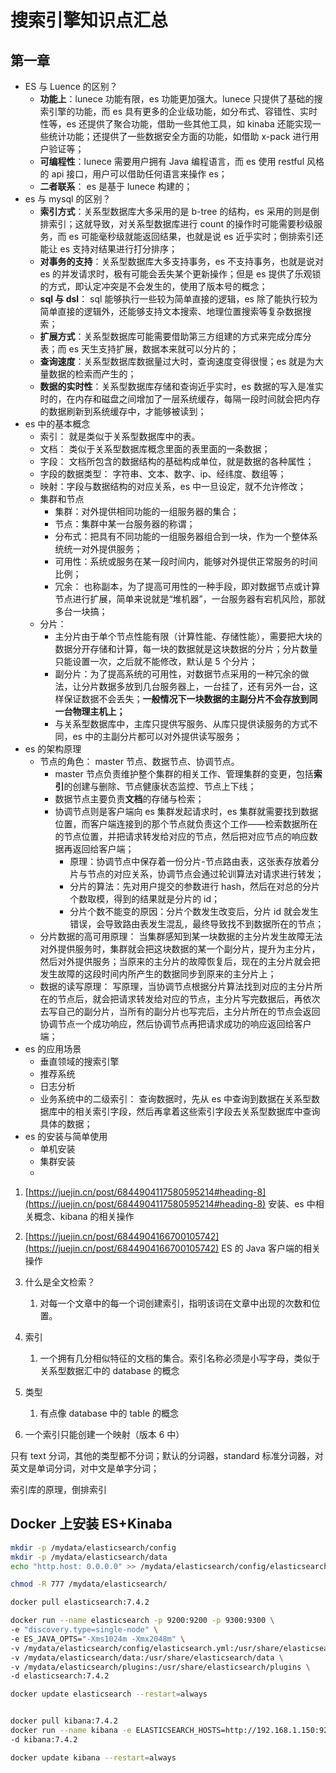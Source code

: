 # 搜索引擎知识点汇总

## 第一章

- ES 与 Luence 的区别？
  - **功能上**：lunece 功能有限，es 功能更加强大。lunece 只提供了基础的搜索引擎的功能，而 es 具有更多的企业级功能，如分布式、容错性、实时性等，es 还提供了聚合功能，借助一些其他工具，如 kinaba 还能实现一些统计功能；还提供了一些数据安全方面的功能，如借助 x-pack 进行用户验证等；
  - **可编程性**：lunece 需要用户拥有 Java 编程语言，而 es 使用 restful 风格的 api 接口，用户可以借助任何语言来操作 es；
  - **二者联系**： es 是基于 lunece 构建的；
- es 与 mysql 的区别？
  - **索引方式**：关系型数据库大多采用的是 b-tree 的结构，es 采用的则是倒排索引；这就导致，对关系型数据库进行 count 的操作时可能需要秒级服务，而 es 可能毫秒级就能返回结果，也就是说 es 近乎实时；倒排索引还能让 es 支持对结果进行打分排序；
  - **对事务的支持**：关系型数据库大多支持事务，es 不支持事务，也就是说对 es 的并发请求时，极有可能会丢失某个更新操作；但是 es 提供了乐观锁的方式，即认定冲突是不会发生的，使用了版本号的概念；
  - **sql 与 dsl**： sql 能够执行一些较为简单直接的逻辑，es 除了能执行较为简单直接的逻辑外，还能够支持文本搜索、地理位置搜索等复杂数据搜索；
  - **扩展方式**：关系型数据库可能需要借助第三方组建的方式来完成分库分表；而 es 天生支持扩展，数据本来就可以分片的；
  - **查询速度**：关系型数据库数据量过大时，查询速度变得很慢；es 就是为大量数据的检索而产生的；
  - **数据的实时性**：关系型数据库存储和查询近乎实时，es 数据的写入是准实时的，在内存和磁盘之间增加了一层系统缓存，每隔一段时间就会把内存的数据刷新到系统缓存中，才能够被读到；
- es 中的基本概念
  - 索引： 就是类似于关系型数据库中的表。
  - 文档： 类似于关系型数据库概念里面的表里面的一条数据；
  - 字段： 文档所包含的数据结构的基础构成单位，就是数据的各种属性；
  - 字段的数据类型： 字符串、文本、数字、ip、经纬度、数组等；
  - 映射：字段与数据结构的对应关系，es 中一旦设定，就不允许修改；
  - 集群和节点
    - 集群：对外提供相同功能的一组服务器的集合；
    - 节点：集群中某一台服务器的称谓；
    - 分布式：把具有不同功能的一组服务器组合到一块，作为一个整体系统统一对外提供服务；
    - 可用性：系统或服务在某一段时间内，能够对外提供正常服务的时间比例；
    - 冗余： 也称副本，为了提高可用性的一种手段，即对数据节点或计算节点进行扩展，简单来说就是“堆机器”，一台服务器有宕机风险，那就多台一块搞；
  - 分片：
    - 主分片由于单个节点性能有限（计算性能、存储性能），需要把大块的数据分开存储和计算，每一块的数据就是这块数据的分片；分片数量只能设置一次，之后就不能修改，默认是 5 个分片；
    - 副分片：为了提高系统的可用性，对数据节点采用的一种冗余的做法，让分片数据多放到几台服务器上，一台挂了，还有另外一台，这样保证数据不会丢失；**一般情况下一块数据的主副分片不会存放到同一台物理主机上；**
    - 与关系型数据库中，主库只提供写服务、从库只提供读服务的方式不同，es 中的主副分片都可以对外提供读写服务；
- es 的架构原理
  - 节点的角色： master 节点、数据节点、协调节点。
    - master 节点负责维护整个集群的相关工作、管理集群的变更，包括**索引**的创建与删除、节点健康状态监控、节点上下线；
    - 数据节点主要负责**文档**的存储与检索；
    - 协调节点则是客户端向 es 集群发起请求时，es 集群就需要找到数据位置，而客户端连接到的那个节点就负责这个工作——检索数据所在的节点位置，并把请求转发给对应的节点，然后把对应节点的响应数据再返回给客户端；
      - 原理：协调节点中保存着一份分片-节点路由表，这张表存放着分片与节点的对应关系，协调节点会通过轮训算法对请求进行转发；
      - 分片的算法：先对用户提交的参数进行 hash，然后在对总的分片个数取模，得到的结果就是分片的 id；
      - 分片个数不能变的原因：分片个数发生改变后，分片 id 就会发生错误，会导致路由表发生混乱，最终导致找不到数据所在的节点；
  - 分片数据的高可用原理： 当集群感知到某一块数据的主分片发生故障无法对外提供服务时，集群就会把这块数据的某一个副分片，提升为主分片，然后对外提供服务；当原来的主分片的故障恢复后，现在的主分片就会把发生故障的这段时间内所产生的数据同步到原来的主分片上；
  - 数据的读写原理： 写原理，当协调节点根据分片算法找到对应的主分片所在的节点后，就会把请求转发给对应的节点，主分片写完数据后，再依次去写自己的副分片，当所有的副分片也写完后，主分片所在的节点会返回协调节点一个成功响应，然后协调节点再把请求成功的响应返回给客户端；
- es 的应用场景
  - 垂直领域的搜索引擎
  - 推荐系统
  - 日志分析
  - 业务系统中的二级索引： 查询数据时，先从 es 中查询到数据在关系型数据库中的相关索引字段，然后再拿着这些索引字段去关系型数据库中查询具体的数据；
- es 的安装与简单使用
  - 单机安装
  - 集群安装
  -

1. [https://juejin.cn/post/6844904117580595214#heading-8](https://juejin.cn/post/6844904117580595214#heading-8) 安装、es 中相关概念、kibana 的相关操作
2. [https://juejin.cn/post/6844904166700105742](https://juejin.cn/post/6844904166700105742) ES 的 Java 客户端的相关操作

3. 什么是全文检索？
   1. 对每一个文章中的每一个词创建索引，指明该词在文章中出现的次数和位置。
4. 索引
   1. 一个拥有几分相似特征的文档的集合。索引名称必须是小写字母，类似于关系型数据汇中的 database 的概念
5. 类型
   1. 有点像 database 中的 table 的概念
6. 一个索引只能创建一个映射（版本 6 中）

只有 text 分词，其他的类型都不分词；默认的分词器，standard 标准分词器，对英文是单词分词，对中文是单字分词；

索引库的原理，倒排索引

## Docker 上安装 ES+Kinaba

```sh
mkdir -p /mydata/elasticsearch/config
mkdir -p /mydata/elasticsearch/data
echo "http.host: 0.0.0.0" >> /mydata/elasticsearch/config/elasticsearch.yml

chmod -R 777 /mydata/elasticsearch/

docker pull elasticsearch:7.4.2

docker run --name elasticsearch -p 9200:9200 -p 9300:9300 \
-e "discovery.type=single-node" \
-e ES_JAVA_OPTS="-Xms1024m -Xmx2048m" \
-v /mydata/elasticsearch/config/elasticsearch.yml:/usr/share/elasticsearch/config/elasticsearch.yml \
-v /mydata/elasticsearch/data:/usr/share/elasticsearch/data \
-v /mydata/elasticsearch/plugins:/usr/share/elasticsearch/plugins \
-d elasticsearch:7.4.2

docker update elasticsearch --restart=always


docker pull kibana:7.4.2
docker run --name kibana -e ELASTICSEARCH_HOSTS=http://192.168.1.150:9200 -p 5601:5601 \
-d kibana:7.4.2

docker update kibana --restart=always
```
